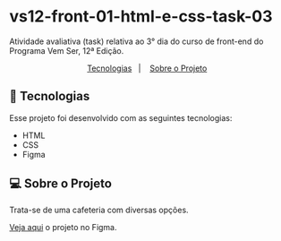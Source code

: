 # vs12-front-01-html-e-css-task-03
Atividade avaliativa (task) relativa ao 3° dia do curso de front-end do Programa Vem Ser, 12ª Edição.

<p align="center">
    <a href="#-tecnologias">Tecnologias</a>&nbsp;&nbsp;&nbsp;|&nbsp;&nbsp;&nbsp;
    <a href="#-sobre-o-projeto">Sobre o Projeto</a>&nbsp;&nbsp;&nbsp;
</p>

## 🚀 Tecnologias

Esse projeto foi desenvolvido com as seguintes tecnologias:

- HTML
- CSS
- Figma

## 💻 Sobre o Projeto

Trata-se de uma cafeteria com diversas opções.

<a href="https://www.figma.com/file/v4z4HWIwhLTybRwizFDtY5/vemser-coffee?type=design&node-id=0-1&mode=design&t=6yQf0aZW4dCPYZJW-0">Veja aqui</a> o projeto no Figma.
